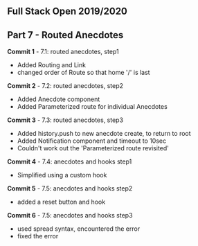 ## Full Stack Open 2019/2020

## Part 7 - Routed Anecdotes

**Commit 1** - 7.1: routed anecdotes, step1
 - Added Routing and Link
 - changed order of Route so that home '/' is last

**Commit 2** - 7.2: routed anecdotes, step2
 - Added Anecdote component
 - Added Parameterized route for individual Anecdotes 

**Commit 3** - 7.3: routed anecdotes, step3
 - Added history.push to new anecdote create, to return to root
 - Added Notification component and timeout to 10sec
 - Couldn't work out the 'Parameterized route revisited'

**Commit 4** - 7.4: anecdotes and hooks step1
 - Simplified using a custom hook

**Commit 5** - 7.5: anecdotes and hooks step2
 - added a reset button and hook
 
**Commit 6** - 7.5: anecdotes and hooks step3
 - used spread syntax, encountered the error
 - fixed the error



